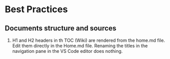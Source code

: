 # Best Practices

## Documents structure and sources

1. H1 and H2 headers in th TOC (Wiki) are rendered from the home.md file. Edit them directly in the Home.md file. Renaming the titles in the navigation pane in the VS Code editor does nothing.